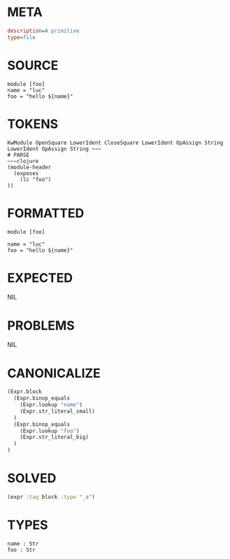 # META
~~~ini
description=A primitive
type=file
~~~
# SOURCE
~~~roc
module [foo]
name = "luc"
foo = "hello ${name}"
~~~
# TOKENS
~~~text
KwModule OpenSquare LowerIdent CloseSquare LowerIdent OpAssign String LowerIdent OpAssign String ~~~
# PARSE
~~~clojure
(module-header
  (exposes
    (lc "foo")
))
~~~
# FORMATTED
~~~roc
module [foo]

name = "luc"
foo = "hello ${name}"
~~~
# EXPECTED
NIL
# PROBLEMS
NIL
# CANONICALIZE
~~~clojure
(Expr.block
  (Expr.binop_equals
    (Expr.lookup "name")
    (Expr.str_literal_small)
  )
  (Expr.binop_equals
    (Expr.lookup "foo")
    (Expr.str_literal_big)
  )
)
~~~
# SOLVED
~~~clojure
(expr :tag block :type "_a")
~~~
# TYPES
~~~roc
name : Str
foo : Str
~~~
